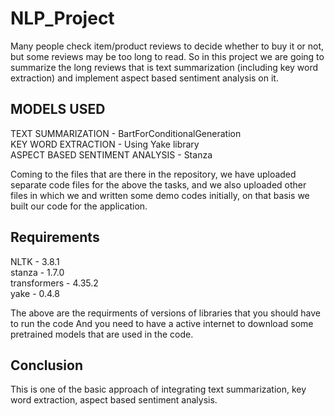 # NLP_Project
Many people check item/product reviews to decide whether to buy it or not, but some reviews may be too long to read. So in this project we are going to summarize the long reviews that is text summarization (including key word extraction) and implement aspect based sentiment analysis on it.
## MODELS USED
TEXT SUMMARIZATION - BartForConditionalGeneration <br />
KEY WORD EXTRACTION - Using Yake library <br />
ASPECT BASED SENTIMENT ANALYSIS - Stanza <br />

Coming to the files that are there in the repository, we have uploaded separate code files for the above the tasks, and we also uploaded other files in which we and written some demo codes initially, on that basis we built our code for the application.

## Requirements
NLTK - 3.8.1 <br />
stanza - 1.7.0 <br />
transformers - 4.35.2 <br />
yake - 0.4.8 <br />

The above are the requirments of versions of libraries that you should have to run the code
And you need to have a active internet to download some pretrained models that are used in the code.

## Conclusion
This is one of the basic approach of integrating text summarization, key word extraction, aspect based sentiment analysis.

 
